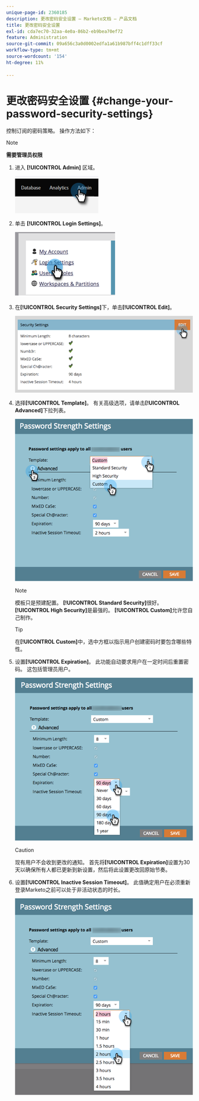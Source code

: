 ```yaml
---
unique-page-id: 2360185
description: 更改密码安全设置 — Marketo文档 — 产品文档
title: 更改密码安全设置
exl-id: cda7ec70-32aa-4e0a-86b2-eb9bea70ef72
feature: Administration
source-git-commit: 09a656c3a0d0002edfa1a61b987bff4c1dff33cf
workflow-type: tm+mt
source-wordcount: '154'
ht-degree: 11%

---
```


# 更改密码安全设置 {#change-your-password-security-settings}

控制订阅的密码策略。 操作方法如下：

>[!NOTE]
>
>**需要管理员权限**

1. 进入 **[!UICONTROL Admin]** 区域。

   ![](assets/change-your-password-security-settings-1.png)

1. 单击 **[!UICONTROL Login Settings]**。

   ![](assets/change-your-password-security-settings-2.png)

1. 在&#x200B;**[!UICONTROL Security Settings]**&#x200B;下，单击&#x200B;**[!UICONTROL Edit]**。

   ![](assets/change-your-password-security-settings-3.png)

1. 选择&#x200B;**[!UICONTROL Template]**。 有关高级选项，请单击&#x200B;**[!UICONTROL Advanced]**&#x200B;下拉列表。

   ![](assets/change-your-password-security-settings-4.png)

   >[!NOTE]
   >
   >模板只是预建配置。 **[!UICONTROL Standard Security]**&#x200B;很好。 **[!UICONTROL High Security]**&#x200B;是最强的。 **[!UICONTROL Custom]**&#x200B;允许您自己制作。

   >[!TIP]
   >
   >在&#x200B;**[!UICONTROL Custom]**&#x200B;中，选中方框以指示用户创建密码时要包含哪些特性。

1. 设置&#x200B;**[!UICONTROL Expiration]**。 此功能自动要求用户在一定时间后重置密码。 这包括管理员用户。

   ![](assets/change-your-password-security-settings-5.png)

   >[!CAUTION]
   >
   >现有用户不会收到更改的通知。 首先将&#x200B;**[!UICONTROL Expiration]**&#x200B;设置为30天以确保所有人都已更新到新设置，然后将此设置更改回原始节奏。

1. 设置&#x200B;**[!UICONTROL Inactive Session Timeout]**。 此值确定用户在必须重新登录Marketo之前可以处于非活动状态的时长。

   ![](assets/change-your-password-security-settings-6.png)
